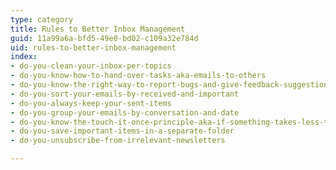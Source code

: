 ```yaml
---
type: category
title: Rules to Better Inbox Management
guid: 11a99a6a-bfd5-49e0-bd02-c109a32e784d
uid: rules-to-better-inbox-management
index:
- do-you-clean-your-inbox-per-topics
- do-you-know-how-to-hand-over-tasks-aka-emails-to-others
- do-you-know-the-right-way-to-report-bugs-and-give-feedback-suggestions
- do-you-sort-your-emails-by-received-and-important
- do-you-always-keep-your-sent-items
- do-you-group-your-emails-by-conversation-and-date
- do-you-know-the-touch-it-once-principle-aka-if-something-takes-less-than-5-minutes-do-it-immediately
- do-you-save-important-items-in-a-separate-folder
- do-you-unsubscribe-from-irrelevant-newsletters

---
```

<p>​​​<br></p>


